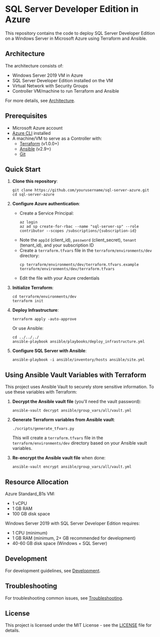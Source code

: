 # SQL Server Developer Edition in Azure

This repository contains the code to deploy SQL Server Developer Edition on a Windows Server in Microsoft Azure using Terraform and Ansible.

## Architecture

The architecture consists of:

- Windows Server 2019 VM in Azure
- SQL Server Developer Edition installed on the VM
- Virtual Network with Security Groups
- Controller VM/machine to run Terraform and Ansible

For more details, see [Architecture](docs/architecture.md).

## Prerequisites

- Microsoft Azure account
- [Azure CLI](https://docs.microsoft.com/en-us/cli/azure/install-azure-cli) installed
- A machine/VM to serve as a Controller with:
  - [Terraform](https://www.terraform.io/downloads.html) (v1.0.0+)
  - [Ansible](https://docs.ansible.com/ansible/latest/installation_guide/intro_installation.html) (v2.9+)
  - [Git](https://git-scm.com/book/en/v2/Getting-Started-Installing-Git)

## Quick Start

1. **Clone this repository**:
   ```
   git clone https://github.com/yourusername/sql-server-azure.git
   cd sql-server-azure
   ```

2. **Configure Azure authentication**:
   - Create a Service Principal:
     ```
     az login
     az ad sp create-for-rbac --name "sql-server-sp" --role contributor --scopes /subscriptions/{subscription-id}
     ```
   - Note the `appId` (client_id), `password` (client_secret), `tenant` (tenant_id), and your subscription ID
   - Create a `terraform.tfvars` file in the `terraform/environments/dev` directory:
     ```
     cp terraform/environments/dev/terraform.tfvars.example terraform/environments/dev/terraform.tfvars
     ```
   - Edit the file with your Azure credentials

3. **Initialize Terraform**:
   ```
   cd terraform/environments/dev
   terraform init
   ```

4. **Deploy Infrastructure**:
   ```
   terraform apply -auto-approve
   ```
   Or use Ansible:
   ```
   cd ../../../
   ansible-playbook ansible/playbooks/deploy_infrastructure.yml
   ```

5. **Configure SQL Server with Ansible**:
   ```
   ansible-playbook -i ansible/inventory/hosts ansible/site.yml
   ```

## Using Ansible Vault Variables with Terraform

This project uses Ansible Vault to securely store sensitive information. To use these variables with Terraform:

1. **Decrypt the Ansible vault file** (you'll need the vault password):
   ```
   ansible-vault decrypt ansible/group_vars/all/vault.yml
   ```

2. **Generate Terraform variables from Ansible vault**:
   ```
   ./scripts/generate_tfvars.py
   ```
   This will create a `terraform.tfvars` file in the `terraform/environments/dev` directory based on your Ansible vault variables.

3. **Re-encrypt the Ansible vault file** when done:
   ```
   ansible-vault encrypt ansible/group_vars/all/vault.yml
   ```

## Resource Allocation

Azure Standard_B1s VM:
- 1 vCPU
- 1 GB RAM
- 100 GB disk space

Windows Server 2019 with SQL Server Developer Edition requires:
- 1 CPU (minimum)
- 1 GB RAM (minimum, 2+ GB recommended for development)
- 40-60 GB disk space (Windows + SQL Server)

## Development

For development guidelines, see [Development](docs/development.md).

## Troubleshooting

For troubleshooting common issues, see [Troubleshooting](docs/troubleshooting.md).

## License

This project is licensed under the MIT License - see the [LICENSE](LICENSE) file for details.
